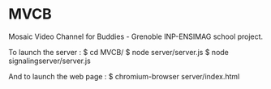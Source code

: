 MVCB
====

Mosaic Video Channel for Buddies -
Grenoble INP-ENSIMAG school project.

To launch the server :
$ cd MVCB/
$ node server/server.js
$ node signalingserver/server.js

And to launch the web page :
$ chromium-browser server/index.html
